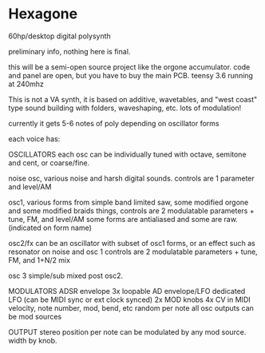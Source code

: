 # Hexagone
60hp/desktop digital polysynth

preliminary info, nothing here is final.

this will be a semi-open source project like the orgone accumulator. code and panel are open, but you have to buy the main PCB.
teensy 3.6 running at 240mhz

This is not a VA synth, it is based on additive, wavetables, and "west coast" type sound building with folders, waveshaping, etc. lots of modulation!

currently it gets 5-6 notes of poly depending on oscillator forms

each voice has: 

OSCILLATORS each osc can be individually tuned with octave, semitone and cent, or coarse/fine.

noise osc, 
various noise and harsh digital sounds. controls are 1 parameter and level/AM

osc1, 
various forms from simple band limited saw, some modified orgone and some modified braids things, controls are 2 modulatable parameters + tune, FM, and level/AM some forms are antialiased and some are raw. (indicated on form name)

osc2/fx
can be an oscillator with subset of osc1 forms, or an effect such as resonator on noise and osc 1
controls are 2 modulatable parameters + tune, FM, and 1+N/2 mix

osc 3 simple/sub mixed post osc2.

MODULATORS
ADSR envelope
3x loopable AD envelope/LFO
dedicated LFO (can be MIDI sync or ext clock synced)
2x MOD knobs
4x CV in
MIDI velocity, note number, mod, bend, etc
random per note
all osc outputs can be mod sources

OUTPUT
stereo position per note can be modulated by any mod source. width by knob.

